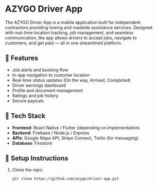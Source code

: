 # AZYGO Driver App

The AZYGO Driver App is a mobile application built for independent contractors providing towing and roadside assistance services. Designed with real-time location tracking, job management, and seamless communication, the app allows drivers to accept jobs, navigate to customers, and get paid — all in one streamlined platform.

## 🚀 Features

- Job alerts and booking flow
- In-app navigation to customer location
- Real-time status updates (On the way, Arrived, Completed)
- Driver earnings dashboard
- Profile and document management
- Ratings and job history
- Secure payouts

## 📱 Tech Stack

- **Frontend**: React Native / Flutter (depending on implementation)
- **Backend**: Firebase / Node.js / Express
- **APIs**: Google Maps API, Stripe Connect, Twilio (for messaging)
- **Database**: Firestore

## 🧱 Setup Instructions

1. Clone the repo:
   ```bash
   git clone https://github.com/azygo/driver-app.git
